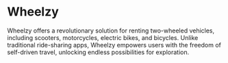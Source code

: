 # Wheelzy
Wheelzy offers a revolutionary solution for renting two-wheeled vehicles, including scooters, motorcycles, electric bikes, and bicycles. Unlike traditional ride-sharing apps, Wheelzy empowers users with the freedom of self-driven travel, unlocking endless possibilities for exploration.
